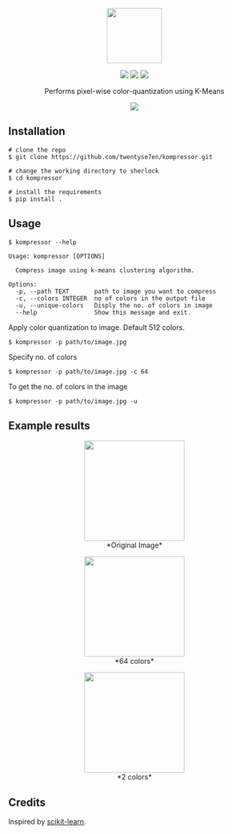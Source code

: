 <p align="center"> 
<img src="https://raw.githubusercontent.com/twentyse7en/kompressor/main/assets/LOGO.png?token=AOHUM65ETBOXUMCKBSPJN7LAOFFKO" height="110">
<br>
</p>


<p align="center">
<img src="https://img.shields.io/badge/release-v0.1.0-blue.svg">
<img src="https://img.shields.io/badge/license-MIT-blue.svg">
<a href="https://img.shields.io/badge/support-Linux%20|%20MacOS%20|%20Windows%20-blue.svg"><img src="https://img.shields.io/badge/support-Linux%20|%20MacOS%20|%20Windows%20-blue.svg"></a>
</p>


<p align="center"> Performs pixel-wise color-quantization using K-Means </p>

<p align="center"> 
<img src="https://raw.githubusercontent.com/twentyse7en/kompressor/main/assets/term.gif?token=AOHUM6ZR6IC5K47VARNER63AOFFKU" />
<p/>

## Installation

```console
# clone the repo
$ git clone https://github.com/twentyse7en/kompressor.git  

# change the working directory to sherlock
$ cd kompressor 

# install the requirements
$ pip install .
```

## Usage

```console
$ kompressor --help

Usage: kompressor [OPTIONS]

  Compress image using k-means clustering algorithm.

Options:
  -p, --path TEXT       path to image you want to compress
  -c, --colors INTEGER  no of colors in the output file
  -u, --unique-colors   Disply the no. of colors in image
  --help                Show this message and exit.
```

Apply color quantization to image. Default 512 colors.

```console
$ kompressor -p path/to/image.jpg
```

Specify no. of colors

```console
$ kompressor -p path/to/image.jpg -c 64
```

To get the no. of colors in the image

```console
$ kompressor -p path/to/image.jpg -u
```
## Example results

<p align="center" />
<img src="https://raw.githubusercontent.com/twentyse7en/kompressor/main/assets/flower.jpg?token=AOHUM64RZUVFTZYR4BLDNMTAOFGY6" height=200/>
<br>
*Original Image*
<p>
<p align="center" />
<img src="https://raw.githubusercontent.com/twentyse7en/kompressor/main/assets/flower_compressed_64c.jpg?token=AOHUM6436KDMRXOE323CHZTAOFG4W" height=200/>
<br>
*64 colors*
<p>
<p align="center" />
<img src="https://raw.githubusercontent.com/twentyse7en/kompressor/main/assets/flower_compressed_2c.jpg?token=AOHUM67TDNGQZ7WKKDHU4J3AOFG6Q" height=200/>
<br>
*2 colors*
<p>

## Credits
Inspired by [scikit-learn](https://scikit-learn.org/stable/auto_examples/cluster/plot_color_quantization.html#:~:text=Performs%20a%20pixel%2Dwise%20Vector,preserving%20the%20overall%20appearance%20quality.).



